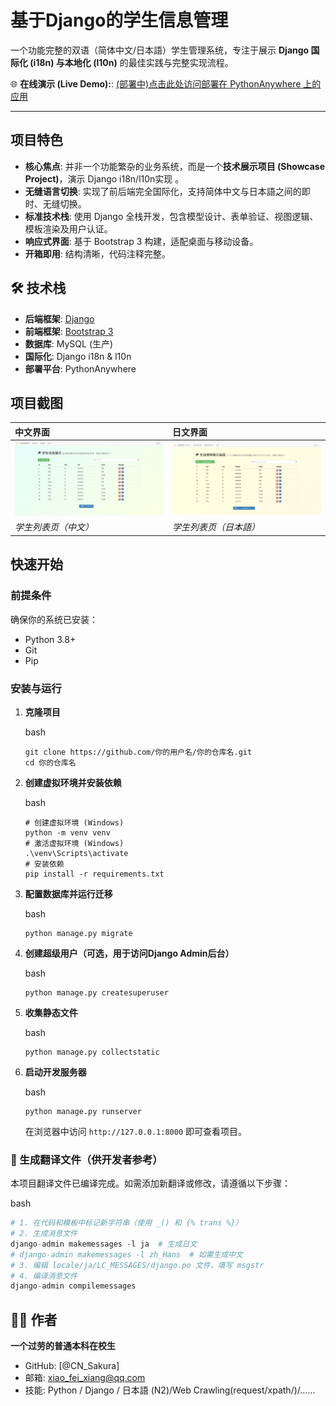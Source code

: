 # 基于Django的学生信息管理
一个功能完整的双语（简体中文/日本語）学生管理系统，专注于展示 **Django 国际化 (i18n) 与本地化 (l10n)** 的最佳实践与完整实现流程。

🌐 **在线演示 (Live Demo):**: [(部署中)点击此处访问部署在 PythonAnywhere 上的应用](https://xn--6qqv7i14ofosyrb.pythonanywhere.com/)

------

##  项目特色

- **核心焦点**: 并非一个功能繁杂的业务系统，而是一个**技术展示项目 (Showcase Project)**，演示 Django i18n/l10n实现 。
- **无缝语言切换**: 实现了前后端完全国际化，支持简体中文与日本語之间的即时、无缝切换。
- **标准技术栈**: 使用 Django 全栈开发，包含模型设计、表单验证、视图逻辑、模板渲染及用户认证。
- **响应式界面**: 基于 Bootstrap 3 构建，适配桌面与移动设备。
- **开箱即用**: 结构清晰，代码注释完整。

## 🛠️ 技术栈

- **后端框架**: [Django](https://www.djangoproject.com/)
- **前端框架**: [Bootstrap 3](https://getbootstrap.com/docs/3.3/)
- **数据库**:  MySQL (生产)
- **国际化**: Django i18n & l10n
- **部署平台**: PythonAnywhere

##  项目截图

| 中文界面                                 | 日文界面                                  |
| :--------------------------------------- | :---------------------------------------- |
| ![](./cn.png) | ![](./jap.png) |
| *学生列表页（中文）*                     | *学生列表页（日本語）*                    |

## 快速开始

### 前提条件

确保你的系统已安装：

- Python 3.8+
- Git
- Pip

### 安装与运行

1. **克隆项目**

   bash

   ```
   git clone https://github.com/你的用户名/你的仓库名.git
   cd 你的仓库名
   ```

2. **创建虚拟环境并安装依赖**

   bash

   ```
   # 创建虚拟环境 (Windows)
   python -m venv venv
   # 激活虚拟环境 (Windows)
   .\venv\Scripts\activate
   # 安装依赖
   pip install -r requirements.txt
   ```

3. **配置数据库并运行迁移**

   bash

   ```
   python manage.py migrate
   ```

4. **创建超级用户（可选，用于访问Django Admin后台）**

   bash

   ```
   python manage.py createsuperuser
   ```

5. **收集静态文件**

   bash

   ```
   python manage.py collectstatic
   ```

6. **启动开发服务器**

   bash

   ```
   python manage.py runserver
   ```

   在浏览器中访问 `http://127.0.0.1:8000` 即可查看项目。

### 🔧 生成翻译文件（供开发者参考）

本项目翻译文件已编译完成。如需添加新翻译或修改，请遵循以下步骤：

bash

```python
# 1. 在代码和模板中标记新字符串（使用 _() 和 {% trans %}）
# 2. 生成消息文件
django-admin makemessages -l ja  # 生成日文
# django-admin makemessages -l zh_Hans  # 如需生成中文
# 3. 编辑 locale/ja/LC_MESSAGES/django.po 文件，填写 msgstr
# 4. 编译消息文件
django-admin compilemessages
```

## 👨‍💻 作者

**一个过劳的普通本科在校生**

- GitHub: [@CN_Sakura]
- 邮箱: xiao_fei_xiang@qq.com
- 技能: Python / Django / 日本語 (N2)/Web Crawling(request/xpath/)/……


